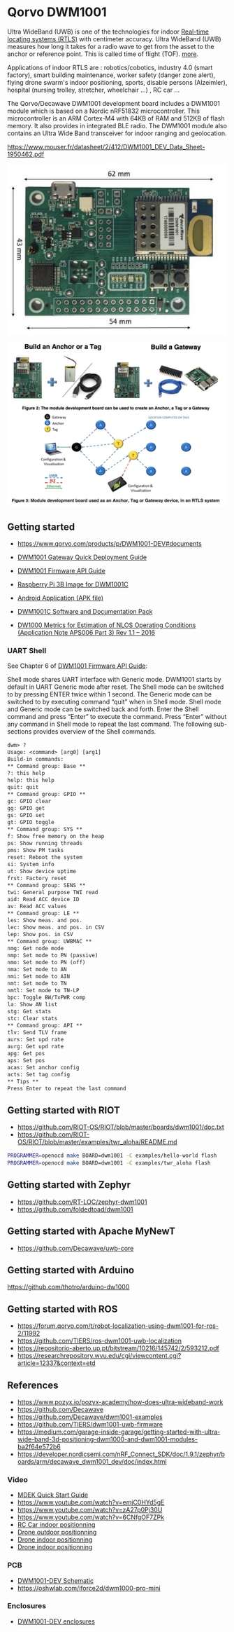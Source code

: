 # Qorvo DWM1001

Ultra WideBand (UWB) is one of the technologies for indoor [Real-time locating systems (RTLS)](https://en.wikipedia.org/wiki/Real-time_locating_system) with centimeter accuracy. Ultra WideBand (UWB) measures how long it takes for a radio wave to get from the asset to the anchor or reference point. This is called time of flight (TOF). [more](https://www.pozyx.io/pozyx-academy/how-does-ultra-wideband-work).

Applications of indoor RTLS are : robotics/cobotics, industry 4.0 (smart factory), smart building maintenance, worker safety (danger zone alert), flying drone swarm's indoor positioning, sports, disable persons (Alzeimler), hospital (nursing trolley, stretcher, wheelchair ...) , RC car ...

The Qorvo/Decawave DWM1001 development board includes a DWM1001 module which is based on a Nordic nRF51832 microcontroller. This microcontroller is an ARM Cortex-M4 with 64KB of RAM and 512KB of flash memory. It also provides in integrated BLE radio. The DWM1001 module also contains an Ultra Wide Band transceiver for indoor ranging and geolocation.

https://www.mouser.fr/datasheet/2/412/DWM1001_DEV_Data_Sheet-1950462.pdf

![DWM1001 Dev Kit](dwm1001.jpg)

![DWN network](qorvo_network.jpg)

## Getting started

* https://www.qorvo.com/products/p/DWM1001-DEV#documents

* [DWM1001 Gateway Quick Deployment Guide](https://www.qorvo.com/products/d/da007973)
* [DWM1001 Firmware API Guide](https://www.qorvo.com/products/d/da007975)

* [Raspberry Pi 3B Image for DWM1001C](https://www.qorvo.com/extra/pim/da008480/DRTLS_raspbian_R2.0.zip)
* [Android Application (APK file)](https://www.qorvo.com/products/d/da007984)
* [DWM1001C Software and Documentation Pack](https://www.qorvo.com/products/d/da008479)

* [DW1000 Metrics for Estimation of NLOS Operating Conditions (Application Note APS006 Part 3) Rev 1.1 – 2016](https://www.qorvo.com/products/d/da008442)

### UART Shell

See Chapter 6 of [DWM1001 Firmware API Guide](https://www.qorvo.com/products/d/da007975):

Shell mode shares UART interface with Generic mode. DWM1001 starts by default in UART Generic
mode after reset. The Shell mode can be switched to by pressing ENTER twice within 1 second. The
Generic mode can be switched to by executing command “quit” when in Shell mode. Shell mode and
Generic mode can be switched back and forth.
Enter the Shell command and press “Enter” to execute the command. Press “Enter” without any
command in Shell mode to repeat the last command. The following sub-sections provides overview
of the Shell commands.

```
dwm> ?
Usage: <command> [arg0] [arg1]
Build-in commands:
** Command group: Base **
?: this help
help: this help
quit: quit
** Command group: GPIO **
gc: GPIO clear
gg: GPIO get
gs: GPIO set
gt: GPIO toggle
** Command group: SYS **
f: Show free memory on the heap
ps: Show running threads
pms: Show PM tasks
reset: Reboot the system
si: System info
ut: Show device uptime
frst: Factory reset
** Command group: SENS **
twi: General purpose TWI read
aid: Read ACC device ID
av: Read ACC values
** Command group: LE **
les: Show meas. and pos.
lec: Show meas. and pos. in CSV
lep: Show pos. in CSV
** Command group: UWBMAC **
nmg: Get node mode
nmp: Set mode to PN (passive)
nmo: Set mode to PN (off)
nma: Set mode to AN
nmi: Set mode to AIN
nmt: Set mode to TN
nmtl: Set mode to TN-LP
bpc: Toggle BW/TxPWR comp
la: Show AN list
stg: Get stats
stc: Clear stats
** Command group: API **
tlv: Send TLV frame
aurs: Set upd rate
aurg: Get upd rate
apg: Get pos
aps: Set pos
acas: Set anchor config
acts: Set tag config
** Tips **
Press Enter to repeat the last command
```


## Getting started with RIOT

* https://github.com/RIOT-OS/RIOT/blob/master/boards/dwm1001/doc.txt
* https://github.com/RIOT-OS/RIOT/blob/master/examples/twr_aloha/README.md

```bash
PROGRAMMER=openocd make BOARD=dwm1001 -C examples/hello-world flash
PROGRAMMER=openocd make BOARD=dwm1001 -C examples/twr_aloha flash
```


## Getting started with Zephyr

* https://github.com/RT-LOC/zephyr-dwm1001
* https://github.com/foldedtoad/dwm1001

## Getting started with Apache MyNewT

* https://github.com/Decawave/uwb-core

## Getting started with Arduino

https://github.com/thotro/arduino-dw1000

## Getting started with ROS

* https://forum.qorvo.com/t/robot-localization-using-dwm1001-for-ros-2/11992
* https://github.com/TIERS/ros-dwm1001-uwb-localization
* https://repositorio-aberto.up.pt/bitstream/10216/145742/2/593212.pdf
* https://researchrepository.wvu.edu/cgi/viewcontent.cgi?article=12337&context=etd

## References
* https://www.pozyx.io/pozyx-academy/how-does-ultra-wideband-work
* https://github.com/Decawave
* https://github.com/Decawave/dwm1001-examples
* https://github.com/TIERS/dwm1001-uwb-firmware
* https://medium.com/garage-inside-garage/getting-started-with-ultra-wide-band-3d-positioning-dwm1000-and-dwm1001-modules-ba2f64e572b6
* https://developer.nordicsemi.com/nRF_Connect_SDK/doc/1.9.1/zephyr/boards/arm/decawave_dwm1001_dev/doc/index.html

### Video
* [MDEK Quick Start Guide](https://www.youtube.com/watch?v=hI8EaU5nOmI) 
* https://www.youtube.com/watch?v=emjC0HYd5gE
* https://www.youtube.com/watch?v=zA27p0Pj30U
* https://www.youtube.com/watch?v=6CNfgOF7ZPk
* [RC Car indoor positionning](https://www.youtube.com/watch?v=-JsLYsDf_n0)
* [Drone outdoor positionning](https://www.youtube.com/watch?v=mVLj2kUZXe0)
* [Drone indoor positionning](https://www.youtube.com/watch?v=7s3HGcX9zEw&t=321s)
* [Drone indoor positionning](https://www.youtube.com/watch?v=FVa_on1S_gg)
   
### PCB
* [DWM1001-DEV Schematic](https://www.qorvo.com/products/d/da007979)
* https://oshwlab.com/iforce2d/dwm1000-pro-mini

### Enclosures
* [DWM1001-DEV enclosures](https://gitlab.com/Inria-Chile/Atelier-Inria/dwm-rtls/-/tree/master/enclosures)

